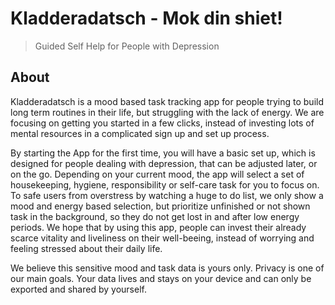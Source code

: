 # Kladderadatsch - Mok din shiet!

> Guided Self Help for People with Depression

## About

Kladderadatsch is a mood based task tracking app for people trying to build long term routines in their life, but struggling with the lack of energy.
We are focusing on getting you started in a few clicks, instead of investing lots of mental resources in a complicated sign up and set up process.

By starting the App for the first time, you will have a basic set up, which is designed for people dealing with depression, that can be adjusted later, or on the go.
Depending on your current mood, the app will select a set of housekeeping, hygiene, responsibility or self-care task for you to focus on.
To safe users from overstress by watching a huge to do list, we only show a mood and energy based selection, but prioritize unfinished or not shown task in the background, so they do not get lost in and after low energy periods.
We hope that by using this app, people can invest their already scarce vitality and liveliness on their well-beeing, instead of worrying and feeling stressed about their daily life.

We believe this sensitive mood and task data is yours only.
Privacy is one of our main goals. Your data lives and stays on your device and can only be exported and shared by yourself.
